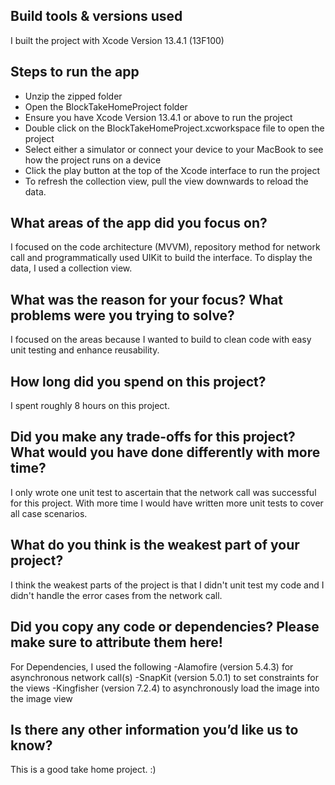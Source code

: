 ## Build tools & versions used
I built the project with Xcode Version 13.4.1 (13F100)

## Steps to run the app
- Unzip the zipped folder
- Open the BlockTakeHomeProject folder
- Ensure you have Xcode Version 13.4.1 or above to run the project
- Double click on the BlockTakeHomeProject.xcworkspace file to open the project
- Select either a simulator or connect your device to your MacBook to see how the project runs on a device
- Click the play button at the top of the Xcode interface to run the project
- To refresh the collection view, pull the view downwards to reload the data.

## What areas of the app did you focus on?
I focused on the code architecture (MVVM), repository method for network call and programmatically used UIKit to build the interface. To display the data, I used a collection view.

## What was the reason for your focus? What problems were you trying to solve?
I focused on the areas because I wanted to build to clean code with easy unit testing and enhance reusability.

## How long did you spend on this project?
I spent roughly 8 hours on this project.

## Did you make any trade-offs for this project? What would you have done differently with more time?
I only wrote one unit test to ascertain that the network call was successful for this project. With more time I would have written more unit tests to cover all case scenarios.

## What do you think is the weakest part of your project?
I think the weakest parts of the project is that I didn't unit test my code and I didn't handle the error cases from the network call.

## Did you copy any code or dependencies? Please make sure to attribute them here!
For Dependencies, I used the following
-Alamofire (version 5.4.3) for asynchronous network call(s)
-SnapKit (version 5.0.1) to set constraints for the views
-Kingfisher (version 7.2.4) to asynchronously load the image into the image view

## Is there any other information you’d like us to know?
This is a good take home project. :)
